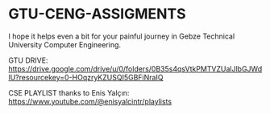 # GTU-CENG-ASSIGMENTS

I hope it helps even a bit for your painful journey in Gebze Technical University Computer Engineering.

GTU DRIVE: https://drive.google.com/drive/u/0/folders/0B35s4qsVtkPMTVZUalJlbGJWdlU?resourcekey=0-HOqzryKZUSQI5GBFiNraIQ

CSE PLAYLIST thanks to Enis Yalçın: https://www.youtube.com/@enisyalcintr/playlists
